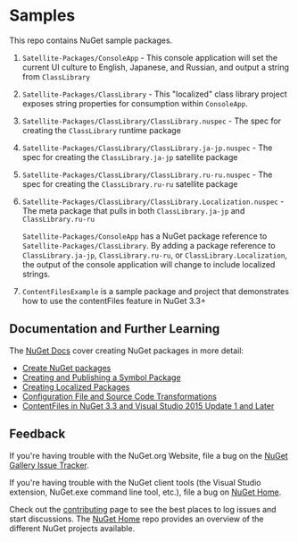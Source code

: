 # Samples

This repo contains NuGet sample packages.

1. `Satellite-Packages/ConsoleApp` - This console application will set the current UI culture to English, Japanese, and Russian, and output a string from `ClassLibrary`

2. `Satellite-Packages/ClassLibrary` - This "localized" class library project exposes string properties for consumption within `ConsoleApp`.

3. `Satellite-Packages/ClassLibrary/ClassLibrary.nuspec` - The spec for creating the `ClassLibrary` runtime package

4. `Satellite-Packages/ClassLibrary/ClassLibrary.ja-jp.nuspec` - The spec for creating the `ClassLibrary.ja-jp` satellite package

5. `Satellite-Packages/ClassLibrary/ClassLibrary.ru-ru.nuspec` - The spec for creating the `ClassLibrary.ru-ru` satellite package

6. `Satellite-Packages/ClassLibrary/ClassLibrary.Localization.nuspec` - The meta package that pulls in both `ClassLibrary.ja-jp` and `ClassLibrary.ru-ru`

    `Satellite-Packages/ConsoleApp` has a NuGet package reference to `Satellite-Packages/ClassLibrary`. By adding a package reference to `ClassLibrary.ja-jp`, `ClassLibrary.ru-ru`, or `ClassLibrary.Localization`, the output of the console application will change to include localized strings.

7.  `ContentFilesExample` is a sample package and project that demonstrates how to use the contentFiles feature in NuGet 3.3+

## Documentation and Further Learning

The [NuGet Docs](http://docs.nuget.org) cover creating NuGet packages in more detail:

* [Create NuGet packages](http://docs.nuget.org/create)
* [Creating and Publishing a Symbol Package](http://docs.nuget.org/Create/Creating-and-Publishing-a-Symbol-Package)
* [Creating Localized Packages](http://docs.nuget.org/Create/Creating-Localized-Packages)
* [Configuration File and Source Code Transformations](http://docs.nuget.org/Create/Configuration-File-and-Source-Code-Transformations)
* [ContentFiles in NuGet 3.3 and Visual Studio 2015 Update 1 and Later](http://docs.nuget.org/Create/NuSpec-Reference#contentfiles-with-visual-studio-2015-update-1-and-later)

## Feedback

If you're having trouble with the NuGet.org Website, file a bug on the [NuGet Gallery Issue Tracker](https://github.com/nuget/NuGetGallery/issues). 

If you're having trouble with the NuGet client tools (the Visual Studio extension, NuGet.exe command line tool, etc.), file a bug on [NuGet Home](https://github.com/nuget/home/issues).

Check out the [contributing](http://docs.nuget.org/contribute) page to see the best places to log issues and start discussions. The [NuGet Home](https://github.com/NuGet/Home) repo provides an overview of the different NuGet projects available.
